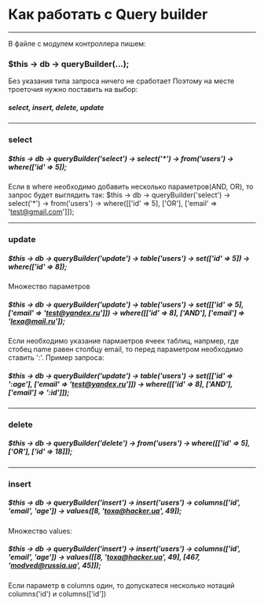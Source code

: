 # Как работать с Query builder
***

В файле с модулем контроллера пишем:
### $this -> db -> queryBuilder(...);
Без указания типа запроса ничего не сработает
Поэтому на месте троеточия нужно поставить на выбор:
##### select, insert, delete, update
***

### select
##### $this -> db -> queryBuilder('select') -> select('*') -> from('users') -> where(['id' => 5]);
Если в where необходимо добавить несколько параметров(AND, OR), то запрос будет выглядить так:
$this -> db -> queryBuilder('select') -> select('*') -> from('users') -> where([['id' => 5], ['OR'], ['email' => 'test@gmail.com']]);
***

### update

##### $this -> db -> queryBuilder('update') -> table('users') -> set(['id' => 5]) -> where(['id' => 8]);
Множество параметров
##### $this -> db -> queryBuilder('update') -> table('users') -> set([['id' => 5], ['email' => 'test@yandex.ru']]) -> where([['id' => 8], ['AND'], ['email'] => 'lexa@mail.ru']);

Если необходимо указание пармаетров ячеек таблиц, напрмер, где стобец name равен столбцу email, то перед параметром необходимо ставить ':'. 
Пример запроса:
##### $this -> db -> queryBuilder('update') -> table('users') -> set([['id' => ':age'], ['email' => 'test@yandex.ru']]) -> where([['id' => 8], ['AND'], ['email'] => ':id']]);
***
### delete

##### $this -> db -> queryBuilder('delete') -> from('users') -> where([['id' => 5], ['OR'], ['id' => 18]]);

***
### insert

##### $this -> db -> queryBuilder('insert') -> insert('users') -> columns(['id', 'email', 'age']) -> values([8, 'toxa@hacker.ua', 49]);
Множество values:
##### $this -> db -> queryBuilder('insert') -> insert('users') -> columns(['id', 'email', 'age']) -> values([[8, 'toxa@hacker.ua', 49], [467, 'modved@russia.ua', 45]]);
Если параметр в columns один, то допускатеся несколько нотаций columns('id') и columns(['id'])
